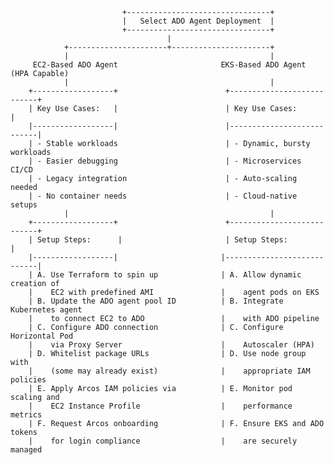                              +--------------------------------+
                             |   Select ADO Agent Deployment  |
                             +--------------------------------+
                                       |
                +----------------------+----------------------+
                |                                             |
         EC2-Based ADO Agent                       EKS-Based ADO Agent (HPA Capable)
                |                                             |
        +------------------+                        +---------------------------+
        | Key Use Cases:   |                        | Key Use Cases:            |
        |------------------|                        |---------------------------|
        | - Stable workloads                        | - Dynamic, bursty workloads
        | - Easier debugging                        | - Microservices CI/CD
        | - Legacy integration                      | - Auto-scaling needed
        | - No container needs                      | - Cloud-native setups
                |                                             |
        +------------------+                        +---------------------------+
        | Setup Steps:      |                       | Setup Steps:               |
        |------------------|                       |----------------------------|
        | A. Use Terraform to spin up              | A. Allow dynamic creation of
        |    EC2 with predefined AMI               |    agent pods on EKS
        | B. Update the ADO agent pool ID          | B. Integrate Kubernetes agent
        |    to connect EC2 to ADO                 |    with ADO pipeline
        | C. Configure ADO connection              | C. Configure Horizontal Pod
        |    via Proxy Server                      |    Autoscaler (HPA)
        | D. Whitelist package URLs                | D. Use node group with
        |    (some may already exist)              |    appropriate IAM policies
        | E. Apply Arcos IAM policies via          | E. Monitor pod scaling and
        |    EC2 Instance Profile                  |    performance metrics
        | F. Request Arcos onboarding              | F. Ensure EKS and ADO tokens
        |    for login compliance                  |    are securely managed
    
